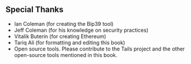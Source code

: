 ## Special Thanks
- Ian Coleman (for creating the Bip39 tool)
- Jeff Coleman (for his knowledge on security practices)
- Vitalik Buterin (for creating Ethereum)
- Tariq Ali (for formatting and editing this book)
- Open source tools. Please contribute to the Tails project and the other open-source tools mentioned in this book.